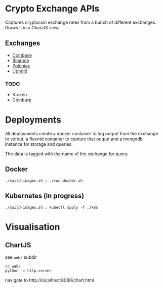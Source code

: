 # Crypto Exchange APIs

Captures cryptocoin exchange rates from a bunch of different exchanges.
Draws it in a ChartJS view.

## Exchanges

+ [Coinbase](https://developers.coinbase.com/api/v2#introduction)
+ [Binance](https://github.com/binance-exchange/binance-official-api-docs/blob/master/rest-api.md)
+ [Poloniex](https://docs.poloniex.com/)
+ [Uphold](https://uphold.com/en/developer/api/documentation/)

### TODO

+ Kraken
+ Coinburp

# Deployments

All deployments create a docker container to log output from the exchange to
stdout, a fluentd container to capture that output and a mongodb instance for
storage and queries.

The data is tagged with the name of the exchange for query.

## Docker

`./build-images.sh ; ./run-docker.sh`

## Kubernetes (in progress)

`./build-images.sh ; kubectl apply -f ./k8s`

# Visualisation

## ChartJS

see `web/` subdir

```bash
cd web/
python -m http.server
```
navigate to http://localhost:8080/chart.html
